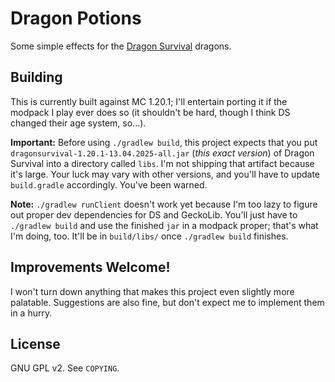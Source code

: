 # Dragon Potions

Some simple effects for the [Dragon Survival][ds] dragons.

[ds]: https://github.com/DragonSurvivalTeam/DragonSurvival

## Building

This is currently built against MC 1.20.1; I'll entertain porting it if the
modpack I play ever does so (it shouldn't be hard, though I think DS changed
their age system, so...).

**Important:** Before using `./gradlew build`, this project expects that you
put `dragonsurvival-1.20.1-13.04.2025-all.jar` (_this exact version_) of Dragon
Survival into a directory called `libs`. I'm not shipping that artifact because
it's large. Your luck may vary with other versions, and you'll have to update
`build.gradle` accordingly. You've been warned.

**Note:** `./gradlew runClient` doesn't work yet because I'm too lazy to figure
out proper dev dependencies for DS and GeckoLib. You'll just have to `./gradlew
build` and use the finished `jar` in a modpack proper; that's what I'm doing,
too. It'll be in `build/libs/` once `./gradlew build` finishes.

## Improvements Welcome!

I won't turn down anything that makes this project even slightly more
palatable. Suggestions are also fine, but don't expect me to implement them in
a hurry.

## License

GNU GPL v2. See `COPYING`.
